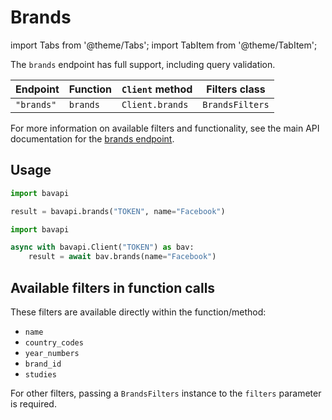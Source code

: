 # Brands

import Tabs from '@theme/Tabs';
import TabItem from '@theme/TabItem';

The `brands` endpoint has full support, including query validation.

| Endpoint   | Function | `Client` method | Filters class   |
| ---------- | -------- | --------------- | --------------- |
| `"brands"` | `brands` | `Client.brands` | `BrandsFilters` |

For more information on available filters and functionality, see the main API documentation for the [brands endpoint](/core-resources/brands.md).

## Usage

<Tabs>
  <TabItem value="sync" label="Sync" default>

```py title="Using top-level functions"
import bavapi

result = bavapi.brands("TOKEN", name="Facebook")
```

  </TabItem>
  <TabItem value="async" label="Async">

```py title="Using Client asynchronously"
import bavapi

async with bavapi.Client("TOKEN") as bav:
    result = await bav.brands(name="Facebook")
```

  </TabItem>
</Tabs>

## Available filters in function calls

These filters are available directly within the function/method:

- `name`
- `country_codes`
- `year_numbers`
- `brand_id`
- `studies`

For other filters, passing a `BrandsFilters` instance to the `filters` parameter is required.
